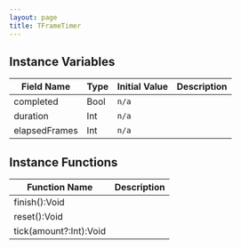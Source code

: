 ```yaml
---
layout: page
title: TFrameTimer
---
```


## Instance Variables

| Field Name | Type | Initial Value | Description |
| ------------ | ------ | --------------- | ------------- |
| completed | Bool | `n/a` |  |
| duration | Int | `n/a` |  |
| elapsedFrames | Int | `n/a` |  |


## Instance Functions

| Function Name | Description |
| --------------- | ------------- |
| finish():Void |  |
| reset():Void |  |
| tick(amount?:Int):Void |  |


